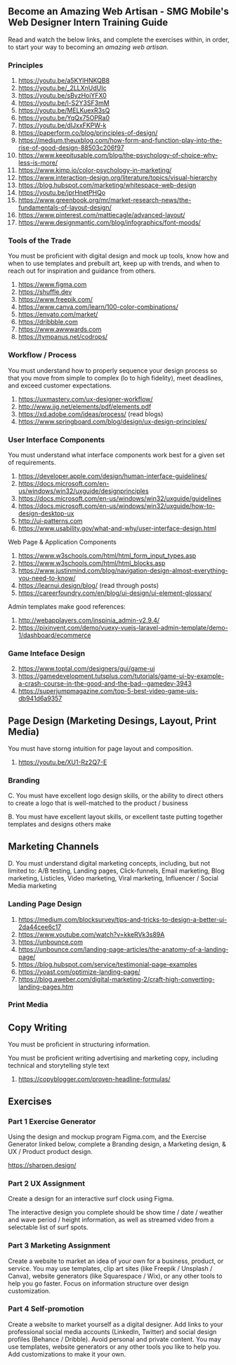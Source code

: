 ## Become an Amazing Web Artisan - SMG Mobile's Web Designer Intern Training Guide

Read and watch the below links, and complete the exercises within, in order, to start your way to becoming an _amazing web artisan_.

### Principles

1) https://youtu.be/a5KYlHNKQB8
2) https://youtu.be/_2LLXnUdUIc
3) https://youtu.be/sByzHoiYFX0
4) https://youtu.be/l-S2Y3SF3mM
5) https://youtu.be/MELKuexR3sQ
6) https://youtu.be/YqQx75OPRa0
7) https://youtu.be/dIJxxFKPW-k 
8) https://paperform.co/blog/principles-of-design/
9) https://medium.theuxblog.com/how-form-and-function-play-into-the-rise-of-good-design-88503c206f97
10) https://www.keepitusable.com/blog/the-psychology-of-choice-why-less-is-more/
11) https://www.kimp.io/color-psychology-in-marketing/
12) https://www.interaction-design.org/literature/topics/visual-hierarchy
14) https://blog.hubspot.com/marketing/whitespace-web-design
14) https://youtu.be/jprHnetPHQo
15) https://www.greenbook.org/mr/market-research-news/the-fundamentals-of-layout-design/
16) https://www.pinterest.com/mattiecagle/advanced-layout/
17) https://www.designmantic.com/blog/infographics/font-moods/

### Tools of the Trade

You must be proficient with digital design and mock up tools, know how and when to use templates and prebuilt art, keep up with trends, and when to reach out for inspiration and guidance from others.

1) https://www.figma.com
2) https://shuffle.dev
3) https://www.freepik.com/
4) https://www.canva.com/learn/100-color-combinations/
5) https://envato.com/market/
6) https://dribbble.com
7) https://www.awwwards.com
8) https://tympanus.net/codrops/

### Workflow / Process

You must understand how to properly sequence your design process so that you move from simple to complex (lo to high fidelity), meet deadlines, and exceed customer expectations.

1) https://uxmastery.com/ux-designer-workflow/
2) http://www.jjg.net/elements/pdf/elements.pdf
3) https://xd.adobe.com/ideas/process/ (read blogs)
4) https://www.springboard.com/blog/design/ux-design-principles/ 

### User Interface Components

You must understand what interface components work best for a given set of requirements.

1) https://developer.apple.com/design/human-interface-guidelines/
2) https://docs.microsoft.com/en-us/windows/win32/uxguide/designprinciples
3) https://docs.microsoft.com/en-us/windows/win32/uxguide/guidelines
4) https://docs.microsoft.com/en-us/windows/win32/uxguide/how-to-design-desktop-ux
5) http://ui-patterns.com
6) https://www.usability.gov/what-and-why/user-interface-design.html

Web Page & Application Components

1) https://www.w3schools.com/html/html_form_input_types.asp
2) https://www.w3schools.com/html/html_blocks.asp
3) https://www.justinmind.com/blog/navigation-design-almost-everything-you-need-to-know/
4) https://learnui.design/blog/ (read through posts)
5) https://careerfoundry.com/en/blog/ui-design/ui-element-glossary/

Admin templates make good references:

1) http://webapplayers.com/inspinia_admin-v2.9.4/ 
2) https://pixinvent.com/demo/vuexy-vuejs-laravel-admin-template/demo-1/dashboard/ecommerce

### Game Inteface Design
2) https://www.toptal.com/designers/gui/game-ui
3) https://gamedevelopment.tutsplus.com/tutorials/game-ui-by-example-a-crash-course-in-the-good-and-the-bad--gamedev-3943
4) https://superjumpmagazine.com/top-5-best-video-game-uis-db941d6a9357

## Page Design (Marketing Desings, Layout, Print Media)

You must have storng intuition for page layout and composition.


1) https://youtu.be/XU1-Rz2Q7-E

### Branding

C. You must have excellent logo design skills, or the ability to direct others to create a logo that is well-matched to the product / business



B. You must have excellent layout skills, or excellent taste putting together templates and designs others make





## Marketing Channels

D. You must understand digital marketing concepts, including, but not limited to:
A/B testing, Landing pages, Click-funnels, Email marketing, Blog marketing, Listicles, Video marketing, Viral marketing, Influencer / Social Media marketing

### Landing Page Design
1) https://medium.com/blocksurvey/tips-and-tricks-to-design-a-better-ui-2da44cee6c17
1) https://www.youtube.com/watch?v=kkeRVk3s89A
2) https://unbounce.com
2) https://unbounce.com/landing-page-articles/the-anatomy-of-a-landing-page/
3) https://blog.hubspot.com/service/testimonial-page-examples
4) https://yoast.com/optimize-landing-page/
5) https://blog.aweber.com/digital-marketing-2/craft-high-converting-landing-pages.htm

### Print Media

## Copy Writing
You must be proficient in structuring information. 


You must be proficient writing advertising and marketing copy, including technical and storytelling style text

1) https://copyblogger.com/proven-headline-formulas/



## Exercises 

### Part 1 Exercise Generator

Using the design and mockup program Figma.com, and the Exercise Generator linked below, complete a Branding design, a Marketing design, & UX / Product product design.

https://sharpen.design/

### Part 2 UX Assignment

Create a design for an interactive surf clock using Figma. 

The interactive design you complete should be show time / date / weather and wave period / height information, as well as streamed video from a selectable list of surf spots.

### Part 3 Marketing Assignment

Create a website to market an idea of your own for a business, product, or service. You may use templates, clip art sites (like Freepik / Unsplash / Canva), website generators (like Squarespace / Wix), or any other tools to help you go faster. Focus on information structure over design customization.

### Part 4 Self-promotion

Create a website to market yourself as a digital designer. Add links to your professional social media accounts (LinkedIn, Twitter) and social design profiles (Behance / Dribble). Avoid personal and private content. You may use templates, website generators or any other tools you like to help you. Add customizations to make it your own.
